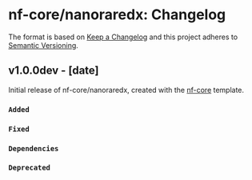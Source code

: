 # nf-core/nanoraredx: Changelog

The format is based on [Keep a Changelog](https://keepachangelog.com/en/1.0.0/)
and this project adheres to [Semantic Versioning](https://semver.org/spec/v2.0.0.html).

## v1.0.0dev - [date]

Initial release of nf-core/nanoraredx, created with the [nf-core](https://nf-co.re/) template.

### `Added`

### `Fixed`

### `Dependencies`

### `Deprecated`
